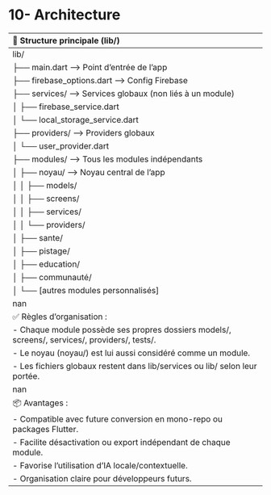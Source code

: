 # 10- Architecture

| 📁 Structure principale (lib/)                                                                 |
|:-----------------------------------------------------------------------------------------------|
| lib/                                                                                           |
| ├── main.dart                          ⟶ Point d’entrée de l’app                               |
| ├── firebase_options.dart              ⟶ Config Firebase                                       |
| ├── services/                          ⟶ Services globaux (non liés à un module)               |
| │   ├── firebase_service.dart                                                                  |
| │   └── local_storage_service.dart                                                             |
| ├── providers/                         ⟶ Providers globaux                                     |
| │   └── user_provider.dart                                                                     |
| ├── modules/                           ⟶ Tous les modules indépendants                         |
| │   ├── noyau/                         ⟶ Noyau central de l’app                                |
| │   │   ├── models/                                                                            |
| │   │   ├── screens/                                                                           |
| │   │   ├── services/                                                                          |
| │   │   └── providers/                                                                         |
| │   ├── sante/                                                                                 |
| │   ├── pistage/                                                                               |
| │   ├── education/                                                                             |
| │   ├── communauté/                                                                            |
| │   └── [autres modules personnalisés]                                                         |
| nan                                                                                            |
| ✅ Règles d’organisation :                                                                     |
| - Chaque module possède ses propres dossiers models/, screens/, services/, providers/, tests/. |
| - Le noyau (noyau/) est lui aussi considéré comme un module.                                   |
| - Les fichiers globaux restent dans lib/services ou lib/ selon leur portée.                    |
| nan                                                                                            |
| 📦 Avantages :                                                                                 |
| - Compatible avec future conversion en mono-repo ou packages Flutter.                          |
| - Facilite désactivation ou export indépendant de chaque module.                               |
| - Favorise l’utilisation d’IA locale/contextuelle.                                             |
| - Organisation claire pour développeurs futurs.                                                |